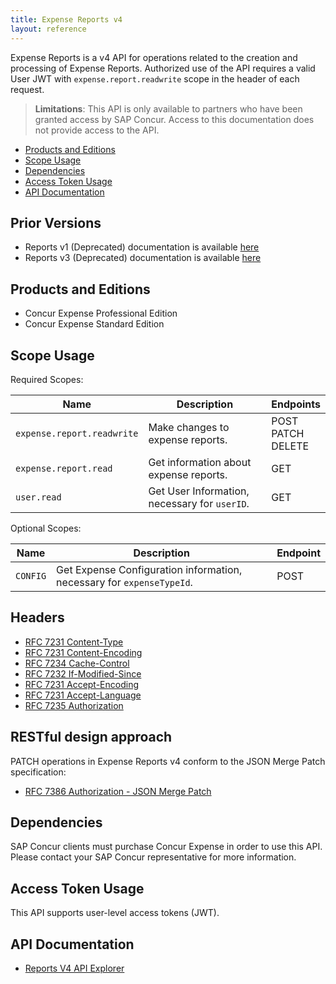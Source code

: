 ```yaml
---
title: Expense Reports v4
layout: reference
---
```


Expense Reports is a v4 API for operations related to the creation and processing of Expense Reports. 
Authorized use of the API requires a valid User JWT with `expense.report.readwrite` scope in the header of each request.

> **Limitations**: This API is only available to partners who have been granted access by SAP Concur. Access to this documentation does not provide access to the API.

* [Products and Editions](#products-editions)
* [Scope Usage](#scope-usage)
* [Dependencies](#dependencies)
* [Access Token Usage](#access-token-usage)
* [API Documentation](#api-documentation)

## Prior Versions

* Reports v1 (Deprecated) documentation is available [here](./v1.reports.html)
* Reports v3 (Deprecated) documentation is available [here](./v3.reports.html)

## <a name="products-editions"></a>Products and Editions

* Concur Expense Professional Edition
* Concur Expense Standard Edition

## <a name="scope-usage"></a>Scope Usage

Required Scopes:

Name|Description|Endpoints
---|---|---
`expense.report.readwrite`|Make changes to expense reports.|POST<br/>PATCH<br/>DELETE
`expense.report.read`|Get information about expense reports.|GET
`user.read`|Get User Information, necessary for `userID`.|GET

Optional Scopes:

Name|Description|Endpoint
---|---|---
`CONFIG`|Get Expense Configuration information, necessary for `expenseTypeId`.|POST

## <a name="headers"></a>Headers

* [RFC 7231 Content-Type](https://tools.ietf.org/html/rfc7231#section-3.1.1.5)
* [RFC 7231 Content-Encoding](https://tools.ietf.org/html/rfc7231#section-3.1.2.2)
* [RFC 7234 Cache-Control](https://tools.ietf.org/html/rfc7234#section-5.2)
* [RFC 7232 If-Modified-Since](https://tools.ietf.org/html/rfc7232#section-3.3)
* [RFC 7231 Accept-Encoding](https://tools.ietf.org/html/rfc7231#section-5.3.4)
* [RFC 7231 Accept-Language](https://tools.ietf.org/html/rfc7231#section-5.3.5)
* [RFC 7235 Authorization](https://tools.ietf.org/html/rfc7235#section-4.2)

## <a name="restDesign"></a>RESTful design approach

PATCH operations in Expense Reports v4 conform to the JSON Merge Patch specification:
* [RFC 7386 Authorization - JSON Merge Patch](https://tools.ietf.org/html/rfc7386)

## <a name="dependencies"></a>Dependencies

SAP Concur clients must purchase Concur Expense in order to use this API. Please contact your SAP Concur representative for more information.

## <a name="access-token-usage"></a>Access Token Usage

This API supports user-level access tokens (JWT).

## <a name="api-documentation"></a>API Documentation

* [Reports V4 API Explorer](/api-explorer/v4-0/Reports.html)
